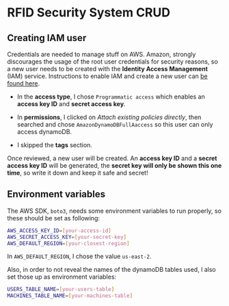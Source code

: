 # RFID Security System CRUD

## Creating IAM user

Credentials are needed to manage stuff on AWS. Amazon, strongly discourages the usage of the root user credentials for security reasons, so a new user needs to be created with the **Identity Access Management** (IAM) service. Instructions to enable IAM and create a new user can [be found here](https://docs.aws.amazon.com/IAM/latest/UserGuide/getting-started_create-admin-group.html).

- In the **access type**, I chose `Programmatic access` which enables an **access key ID** and **secret access key**.

- In **permissions**, I clicked on *Attach existing policies directly*, then searched and chose `AmazonDynamoDBFullAaccess` so this user can only access dynamoDB.

- I skipped the **tags** section.

Once reviewed, a new user will be created. An **access key ID** and a **secret access key ID** will be generated, the **secret key will only be shown this one time**, so write it down and keep it safe and secret!

## Environment variables

The AWS SDK, `boto3`, needs some environment variables to run properly, so these should be set as following:

```bash
AWS_ACCESS_KEY_ID=[your-access-id]
AWS_SECRET_ACCESS_KEY=[your-secret-key]
AWS_DEFAULT_REGION=[your-closest-region]
```

In `AWS_DEFAULT_REGION`, I chose the value `us-east-2`.

Also, in order to not reveal the names of the dynamoDB tables used, l also set those up as environment variables:

```bash
USERS_TABLE_NAME=[your-users-table]
MACHINES_TABLE_NAME=[your-machines-table]
```